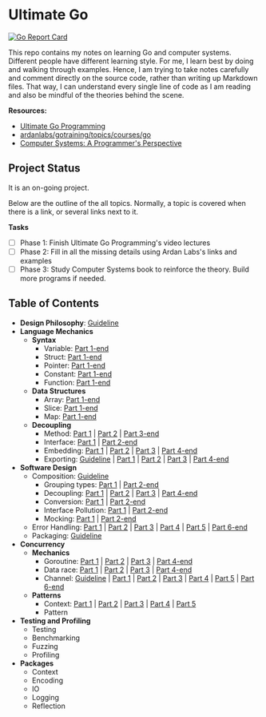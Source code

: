 # Ultimate Go

[![Go Report Card](https://goreportcard.com/badge/github.com/hoanhan101/ultimate-go)
](https://goreportcard.com/report/github.com/hoanhan101/ultimate-go)

This repo contains my notes on learning Go and computer systems. Different people have different
learning style. For me, I learn best by doing and walking through examples. Hence, I am trying to
take notes carefully and comment directly on the source code, rather than writing up Markdown
files. That way, I can understand every single line of code as I am reading and also be mindful of
the theories behind the scene.

**Resources:**

- [Ultimate Go
  Programming](https://www.safaribooksonline.com/library/view/ultimate-go-programming/9780134757476/)
- [ardanlabs/gotraining/topics/courses/go
  ](https://github.com/ardanlabs/gotraining/blob/master/topics/courses/go/README.md)
- [Computer Systems: A Programmer's
  Perspective](https://www.amazon.com/Computer-Systems-Programmers-Perspective-3rd/dp/013409266X)

## Project Status

It is an on-going project.

Below are the outline of the all topics. Normally, a topic is covered when there is a link, 
or several links next to it.

**Tasks**

- [ ] Phase 1: Finish Ultimate Go Programming's video lectures
- [ ] Phase 2: Fill in all the missing details using Ardan Labs's links and examples
- [ ] Phase 3: Study Computer Systems book to reinforce the theory. Build more programs if needed.

## Table of Contents 

- **Design Philosophy**:
  [Guideline](https://github.com/ardanlabs/gotraining/blob/master/topics/go/README.md)
- **Language Mechanics**
  - **Syntax**
    - Variable: [Part 1-end](go/language/variable.go)
    - Struct: [Part 1-end](go/language/struct.go)
    - Pointer: [Part 1-end](go/language/pointer.go)
    - Constant: [Part 1-end](go/language/constant.go)
    - Function: [Part 1-end](go/language/function.go)
  - **Data Structures**
    - Array: [Part 1-end](go/language/array.go)
    - Slice: [Part 1-end](go/language/slice.go)
    - Map: [Part 1-end](go/language/map.go)
  - **Decoupling**
    - Method: [Part 1](go/language/method_1.go) | [Part 2](go/language/method_2.go) | 
      [Part 3-end](go/language/method_3.go)
    - Interface: [Part 1](go/language/interface_1.go) | [Part 2-end](go/language/interface_2.go)
    - Embedding: [Part 1](go/language/embedding_1.go) | [Part 2](go/language/embedding_2.go) |
      [Part 3](go/language/embedding_3.go) | [Part 4-end](go/language/embedding_4.go)
    - Exporting: [Guideline](go/language/exporting/README.md) | [Part 1](go/language/exporting/exporting_1) | 
      [Part 2](go/language/exporting/exporting_2) | [Part 3](go/language/exporting/exporting_3) | 
      [Part 4-end](go/language/exporting/exporting_4)
- **Software Design**
  - Composition:
    [Guideline](https://github.com/ardanlabs/gotraining/tree/master/topics/go#interface-and-composition-design)
    - Grouping types: [Part 1](go/design/grouping_types_1.go) | [Part 2-end](go/design/grouping_types_2.go)
    - Decoupling: [Part 1](go/design/decoupling_1.go) | [Part 2](go/design/decoupling_2.go) |
    [Part 3](go/design/decoupling_3.go) | [Part 4-end](go/design/decoupling_4.go)
    - Conversion: [Part 1](go/design/conversion_1.go) | [Part 2-end](go/design/conversion_2.go)
    - Interface Pollution: [Part 1](go/design/pollution_1.go) | [Part 2-end](go/design/pollution_2.go)
    - Mocking: [Part 1](go/design/mocking_1.go) | [Part 2-end](go/design/mocking_2.go)
  - Error Handling: [Part 1](go/design/error_1.go) | [Part 2](go/design/error_2.go) |
    [Part 3](go/design/error_3.go) | [Part 4](go/design/error_4.go) | [Part 5](go/design/error_5.go) |
    [Part 6-end](go/design/error_6.go)
  - Packaging:
    [Guideline](https://github.com/ardanlabs/gotraining/blob/master/topics/go/design/packaging/README.md)
- **Concurrency**
  - **Mechanics**
    - Goroutine: [Part 1](go/concurrency/goroutine_1.go) | [Part 2](go/concurrency/goroutine_2.go) |
      [Part 3](go/concurrency/goroutine_3.go) | [Part 4-end](go/concurrency/goroutine_4.go)
    - Data race: [Part 1](go/concurrency/data_race_1.go) | [Part 2](go/concurrency/data_race_2.go) | 
    [Part 3](go/concurrency/data_race_3.go) | [Part 4-end](go/concurrency/data_race_4.go)
    - Channel: [Guideline](https://github.com/ardanlabs/gotraining/tree/master/topics/go#concurrent-software-design) |
    [Part 1](go/concurrency/channel_1.go) | [Part 2](go/concurrency/channel_2.go) |
    [Part 3](go/concurrency/channel_3.go) | [Part 4](go/concurrency/channel_4.go) |
    [Part 5](go/concurrency/channel_5.go) | [Part 6-end](go/concurrency/channel_6.go)
  - **Patterns**
    - Context: [Part 1](go/concurrency/context_1.go) | [Part 2](go/concurrency/context_2.go) |
    [Part 3](go/concurrency/context_3.go) | [Part 4](go/concurrency/context_4.go) | [Part 5](go/concurrency/context_5.go)
    - Pattern
- **Testing and Profiling**
  - Testing
  - Benchmarking
  - Fuzzing
  - Profiling
- **Packages**
  - Context
  - Encoding
  - IO
  - Logging
  - Reflection

